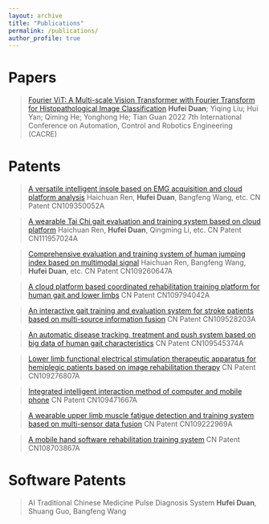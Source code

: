 ```yaml
---
layout: archive
title: "Publications"
permalink: /publications/
author_profile: true
---
```


Papers
======

> [Fourier ViT: A Multi-scale Vision Transformer with Fourier Transform for Histopathological Image Classification](https://ieeexplore.ieee.org/document/9834158)
> **Hufei Duan**; Yiqing Liu; Hui Yan; Qiming He; Yonghong He; Tian Guan
> 2022 7th International Conference on Automation, Control and Robotics Engineering (CACRE)

Patents
======
> [A versatile intelligent insole based on EMG acquisition and cloud platform analysis](https://pss-system.cponline.cnipa.gov.cn/documents/detail?prevPageTit=chagngui)
> Haichuan Ren, **Hufei Duan**, Bangfeng Wang, etc.
> CN Patent CN109350052A

> [A wearable Tai Chi gait evaluation and training system based on cloud platform](https://pss-system.cponline.cnipa.gov.cn/documents/detail?prevPageTit=chagngui)
> Haichuan Ren, **Hufei Duan**, Qingming Li, etc. 
> CN Patent CN111957024A

> [Comprehensive evaluation and training system of human jumping index based on multimodal signal](https://pss-system.cponline.cnipa.gov.cn/documents/detail?prevPageTit=chagngui)
> Haichuan Ren, Bangfeng Wang, **Hufei Duan**, etc. 
> CN Patent CN109260647A

> [A cloud platform based coordinated rehabilitation training platform for human gait and lower limbs](https://pss-system.cponline.cnipa.gov.cn/documents/detail?prevPageTit=chagngui)
> CN Patent CN109794042A

> [An interactive gait training and evaluation system for stroke patients based on multi-source information fusion](https://pss-system.cponline.cnipa.gov.cn/documents/detail?prevPageTit=chagngui)
> CN Patent CN109528203A

> [An automatic disease tracking, treatment and push system based on big data of human gait characteristics](https://pss-system.cponline.cnipa.gov.cn/documents/detail?prevPageTit=chagngui)
> CN Patent CN109545374A

> [Lower limb functional electrical stimulation therapeutic apparatus for hemiplegic patients based on image rehabilitation therapy](https://pss-system.cponline.cnipa.gov.cn/documents/detail?prevPageTit=chagngui)
> CN Patent CN109276807A

> [Integrated intelligent interaction method of computer and mobile phone](https://pss-system.cponline.cnipa.gov.cn/documents/detail?prevPageTit=chagngui)
> CN Patent CN109471667A

> [A wearable upper limb muscle fatigue detection and training system based on multi-sensor data fusion](https://pss-system.cponline.cnipa.gov.cn/documents/detail?prevPageTit=chagngui)
> CN Patent CN109222969A

> [A mobile hand software rehabilitation training system](https://pss-system.cponline.cnipa.gov.cn/documents/detail?prevPageTit=chagngui)
> CN Patent CN108703867A

Software Patents
======
> AI Traditional Chinese Medicine Pulse Diagnosis System 
> **Hufei Duan**, Shuang Guo, Bangfeng Wang
